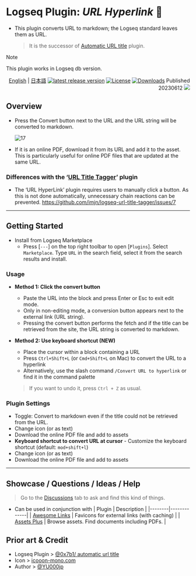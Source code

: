 # Logseq Plugin: *URL Hyperlink* 🔗

- This plugin converts URL to markdown; the Logseq standard leaves them as URL.
  > It is the successor of [Automatic URL title](https://github.com/0x7b1/logseq-plugin-automatic-url-title) plugin.

> [!NOTE]
> This plugin works in Logseq db version.

<div align="right">

[English](https://github.com/YU000jp/logseq-plugin-confirmation-hyperlink) | [日本語](https://github.com/YU000jp/logseq-plugin-confirmation-hyperlink/blob/main/readme.ja.md) [![latest release version](https://img.shields.io/github/v/release/YU000jp/logseq-plugin-confirmation-hyperlink)](https://github.com/YU000jp/logseq-plugin-confirmation-hyperlink/releases)
[![License](https://img.shields.io/github/license/YU000jp/logseq-plugin-confirmation-hyperlink?color=blue)](https://github.com/YU000jp/logseq-plugin-confirmation-hyperlink/LICENSE)
[![Downloads](https://img.shields.io/github/downloads/YU000jp/logseq-plugin-confirmation-hyperlink/total.svg)](https://github.com/YU000jp/logseq-plugin-confirmation-hyperlink/releases)
 Published 20230612 <a href="https://www.buymeacoffee.com/yu000japan"><img src="https://img.buymeacoffee.com/button-api/?text=Buy me a pizza&emoji=🍕&slug=yu000japan&button_colour=FFDD00&font_colour=000000&font_family=Poppins&outline_colour=000000&coffee_colour=ffffff" /></a>
 </div>

## Overview

- Press the Convert button next to the URL and the URL string will be converted to markdown.

  ![17](https://github.com/user-attachments/assets/10ccacc6-d217-45e1-aa58-d64cf3bc3b14)

- If it is an online PDF, download it from its URL and add it to the asset. This is particularly useful for online PDF files that are updated at the same URL.

### Differences with the ‘[URL Title Tagger](https://github.com/imjn/logseq-url-title-tagger)’ plugin

- The ‘URL HyperLink’ plugin requires users to manually click a button. As this is not done automatically, unnecessary chain reactions can be prevented. https://github.com/imjn/logseq-url-title-tagger/issues/7

---

## Getting Started

- Install from Logseq Marketplace
  - Press [`---`] on the top right toolbar to open [`Plugins`]. Select `Marketplace`. Type `URL` in the search field, select it from the search results and install.

### Usage

- **Method 1: Click the convert button**
  - Paste the URL into the block and press Enter or Esc to exit edit mode.
  - Only in non-editing mode, a conversion button appears next to the external link (URL string).
  - Pressing the convert button performs the fetch and if the title can be retrieved from the site, the URL string is converted to markdown.

- **Method 2: Use keyboard shortcut (NEW)**
  - Place the cursor within a block containing a URL
  - Press `Ctrl+Shift+L` (or `Cmd+Shift+L` on Mac) to convert the URL to a hyperlink
  - Alternatively, use the slash command `/Convert URL to hyperlink` or find it in the command palette

  > If you want to undo it, press `Ctrl + Z` as usual.

### Plugin Settings

- Toggle: Convert to markdown even if the title could not be retrieved from the URL.
- Change icon (or as text)
- Download the online PDF file and add to assets
- **Keyboard shortcut to convert URL at cursor** - Customize the keyboard shortcut (default: `mod+shift+l`)
- Change icon (or as text)
- Download the online PDF file and add to assets

---

## Showcase / Questions / Ideas / Help

> Go to the [Discussions](https://github.com/YU000jp/logseq-plugin-confirmation-hyperlink/discussions) tab to ask and find this kind of things.

- Can be used in conjunction with
  | Plugin | Description |
  |--------|-------------|
  | [Awesome Links](https://github.com/yoyurec/logseq-awesome-links) | Favicons for external links (with caching) |
  | [Assets Plus](https://github.com/xyhp915/logseq-assets-plus/) | Browse assets. Find documents including PDFs. |


## Prior art & Credit

- Logseq Plugin > [@0x7b1/ automatic url title](https://github.com/0x7b1/logseq-plugin-automatic-url-title)
- Icon > [icooon-mono.com](https://icooon-mono.com/11386-%e3%82%a4%e3%83%b3%e3%82%bf%e3%83%bc%e3%83%8d%e3%83%83%e3%83%88%e3%81%ae%e3%82%a2%e3%82%a4%e3%82%b3%e3%83%b33/)
- Author > [@YU000jp](https://github.com/YU000jp)
